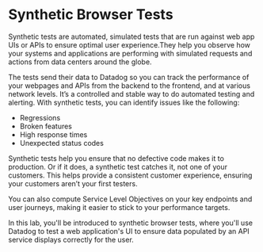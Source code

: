 # Synthetic Browser Tests

Synthetic tests are automated, simulated tests that are run against web app UIs or APIs to ensure optimal user experience.They help you observe how your systems and applications are performing with simulated requests and actions from data centers around the globe. 

The tests send their data to Datadog so you can track the performance of your webpages and APIs from the backend to the frontend, and at various network levels. It’s a controlled and stable way to do automated testing and alerting. With synthetic tests, you can identify issues like the following:

- Regressions
- Broken features
- High response times 
- Unexpected status codes

Synthetic tests help you ensure that no defective code makes it to production. Or if it does, a synthetic test catches it, not one of your customers. This helps provide a consistent customer experience, ensuring your customers aren’t your first testers.

You can also compute Service Level Objectives on your key endpoints and user journeys, making it easier to stick to your performance targets.

In this lab, you'll be introduced to synthetic browser tests, where you'll use Datadog to test a web application's UI to ensure data populated by an API service displays correctly for the user.
